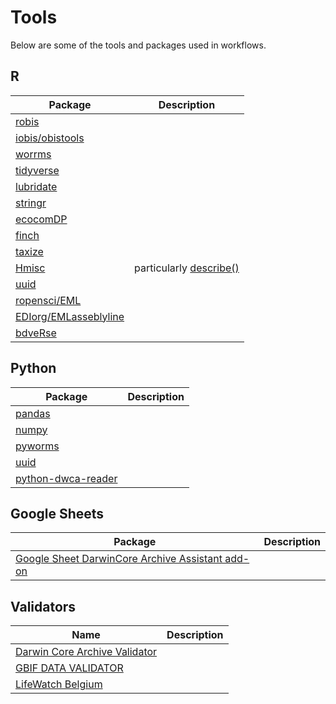 # Tools
Below are some of the tools and packages used in workflows.

## R
Package | Description
-----|-------------
[robis](https://cran.r-project.org/web/packages/robis/index.html) |
[iobis/obistools](https://iobis.github.io/obistools/) |
[worrms](https://cran.r-project.org/web/packages/worrms/index.html) |
[tidyverse](https://cran.r-project.org/web/packages/tidyverse/index.html) |
[lubridate](https://cran.r-project.org/web/packages/lubridate/index.html) |
[stringr](https://cran.r-project.org/web/packages/stringr/index.html) |
[ecocomDP](https://cran.r-project.org/web/packages/ecocomDP/index.html) |
[finch](https://cran.r-project.org/web/packages/finch/index.html) |
[taxize](https://cran.r-project.org/web/packages/taxize/index.html) |
[Hmisc](https://www.rdocumentation.org/packages/Hmisc/versions/4.6-0) | particularly [describe()](https://www.rdocumentation.org/packages/Hmisc/versions/4.6-0/topics/describe)
[uuid](https://cran.r-project.org/web/packages/uuid/index.html) |
[ropensci/EML](https://docs.ropensci.org/EML/) |
[EDIorg/EMLasseblyline](https://ediorg.github.io/EMLassemblyline/) |
[bdveRse](https://bdverse.org/) |

## Python
Package | Description
--------|-------------
[pandas](https://pandas.pydata.org/) |
[numpy](https://numpy.org/) |
[pyworms](https://github.com/iobis/pyworms) |
[uuid](https://docs.python.org/3/library/uuid.html) |
[python-dwca-reader](https://python-dwca-reader.readthedocs.io/en/latest/index.html) |

## Google Sheets
Package | Description
--------|------------
[Google Sheet DarwinCore Archive Assistant add-on](https://dwcaassistant.com/) |

## Validators
Name | Description
-----|------------
[Darwin Core Archive Validator](https://tools.gbif.org/dwca-validator/) |
[GBIF DATA VALIDATOR](https://www.gbif.org/tools/data-validator) |
[LifeWatch Belgium](https://www.lifewatch.be/data-services/) |
